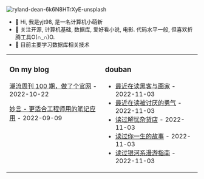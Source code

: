 ![ryland-dean-6k6N8HTrXyE-unsplash](https://user-images.githubusercontent.com/30035797/199202128-0ac26556-f4b1-4bb2-a1d5-8517fbd81cc9.jpg)



- 👋 Hi, 我是yjt98, 是一名计算机小萌新
- 👀 关注开源, 计算机基础, 数据库, 爱好看小说, 电影. 代码水平一般, 但喜欢折腾工具O(∩_∩)O.
- 🌱 目前主要学习数据库相关技术
<table><tr><td valign="top" width="33%">


### On my blog
<!-- blog starts -->
[潮流周刊 100 期，做了个官网](https://wuyuler.github.io/2022-10-22/weekly.html) - 2022-10-22

[妙言 - 更适合工程师用的笔记应用](https://wuyuler.github.io/2022-09-09/miaoyan.html) - 2022-09-09
<!-- blog ends -->
</td><td valign="top" width="33%">

### douban
<!-- douban starts -->
* <a href='https://book.douban.com/subject/6021440/' target='_blank'>最近在读黑客与画家</a> - 2022-11-03
* <a href='https://book.douban.com/subject/26369699/' target='_blank'>最近在读被讨厌的勇气</a> - 2022-11-03
* <a href='https://book.douban.com/subject/25862578/' target='_blank'>读过解忧杂货店</a> - 2022-11-03
* <a href='https://book.douban.com/subject/26295448/' target='_blank'>读过你一生的故事</a> - 2022-11-03
* <a href='https://book.douban.com/subject/1394364/' target='_blank'>读过银河系漫游指南</a> - 2022-11-03
<!-- douban ends -->
</td></tr></table>

<!---
wuyuler/wuyuler is a ✨ special ✨ repository because its `README.md` (this file) appears on your GitHub profile.
You can click the Preview link to take a look at your changes.
--->
